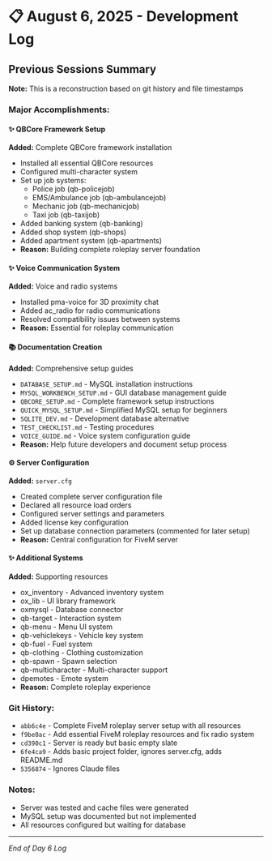 # 📋 August 6, 2025 - Development Log

## Previous Sessions Summary

**Note:** This is a reconstruction based on git history and file timestamps

### Major Accomplishments:

#### ✨ QBCore Framework Setup
**Added:** Complete QBCore framework installation
- Installed all essential QBCore resources
- Configured multi-character system
- Set up job systems:
  - Police job (qb-policejob)
  - EMS/Ambulance job (qb-ambulancejob)
  - Mechanic job (qb-mechanicjob)
  - Taxi job (qb-taxijob)
- Added banking system (qb-banking)
- Added shop system (qb-shops)
- Added apartment system (qb-apartments)
- **Reason:** Building complete roleplay server foundation

#### ✨ Voice Communication System
**Added:** Voice and radio systems
- Installed pma-voice for 3D proximity chat
- Added ac_radio for radio communications
- Resolved compatibility issues between systems
- **Reason:** Essential for roleplay communication

#### 📚 Documentation Creation
**Added:** Comprehensive setup guides
- `DATABASE_SETUP.md` - MySQL installation instructions
- `MYSQL_WORKBENCH_SETUP.md` - GUI database management guide
- `QBCORE_SETUP.md` - Complete framework setup instructions
- `QUICK_MYSQL_SETUP.md` - Simplified MySQL setup for beginners
- `SQLITE_DEV.md` - Development database alternative
- `TEST_CHECKLIST.md` - Testing procedures
- `VOICE_GUIDE.md` - Voice system configuration guide
- **Reason:** Help future developers and document setup process

#### ⚙️ Server Configuration
**Added:** `server.cfg`
- Created complete server configuration file
- Declared all resource load orders
- Configured server settings and parameters
- Added license key configuration
- Set up database connection parameters (commented for later setup)
- **Reason:** Central configuration for FiveM server

#### ✨ Additional Systems
**Added:** Supporting resources
- ox_inventory - Advanced inventory system
- ox_lib - UI library framework
- oxmysql - Database connector
- qb-target - Interaction system
- qb-menu - Menu UI system
- qb-vehiclekeys - Vehicle key system
- qb-fuel - Fuel system
- qb-clothing - Clothing customization
- qb-spawn - Spawn selection
- qb-multicharacter - Multi-character support
- dpemotes - Emote system
- **Reason:** Complete roleplay experience

### Git History:
- `abb6c4e` - Complete FiveM roleplay server setup with all resources
- `f9be0ac` - Add essential FiveM roleplay resources and fix radio system  
- `cd390c1` - Server is ready but basic empty slate
- `6fe4ca9` - Adds basic project folder, ignores server.cfg, adds README.md
- `5356874` - Ignores Claude files

### Notes:
- Server was tested and cache files were generated
- MySQL setup was documented but not implemented
- All resources configured but waiting for database

---

*End of Day 6 Log*